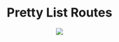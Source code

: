 <div align="center">
  <h1>Pretty List Routes</h1>
  <img src="https://i.imgur.com/SgNDp8V.png">
</div>
